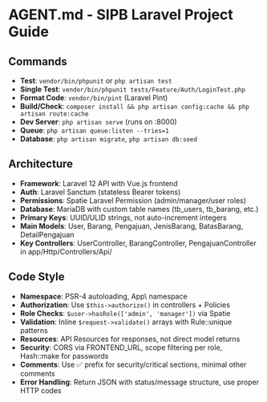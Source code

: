 # AGENT.md - SIPB Laravel Project Guide

## Commands
- **Test**: `vendor/bin/phpunit` or `php artisan test` 
- **Single Test**: `vendor/bin/phpunit tests/Feature/Auth/LoginTest.php`
- **Format Code**: `vendor/bin/pint` (Laravel Pint)
- **Build/Check**: `composer install && php artisan config:cache && php artisan route:cache`
- **Dev Server**: `php artisan serve` (runs on :8000)
- **Queue**: `php artisan queue:listen --tries=1`
- **Database**: `php artisan migrate`, `php artisan db:seed`

## Architecture
- **Framework**: Laravel 12 API with Vue.js frontend
- **Auth**: Laravel Sanctum (stateless Bearer tokens)
- **Permissions**: Spatie Laravel Permission (admin/manager/user roles)
- **Database**: MariaDB with custom table names (tb_users, tb_barang, etc.)
- **Primary Keys**: UUID/ULID strings, not auto-increment integers
- **Main Models**: User, Barang, Pengajuan, JenisBarang, BatasBarang, DetailPengajuan
- **Key Controllers**: UserController, BarangController, PengajuanController in app/Http/Controllers/Api/

## Code Style
- **Namespace**: PSR-4 autoloading, App\ namespace
- **Authorization**: Use `$this->authorize()` in controllers + Policies
- **Role Checks**: `$user->hasRole(['admin', 'manager'])` via Spatie
- **Validation**: Inline `$request->validate()` arrays with Rule::unique patterns
- **Resources**: API Resources for responses, not direct model returns
- **Security**: CORS via FRONTEND_URL, scope filtering per role, Hash::make for passwords
- **Comments**: Use ✅ prefix for security/critical sections, minimal other comments
- **Error Handling**: Return JSON with status/message structure, use proper HTTP codes
